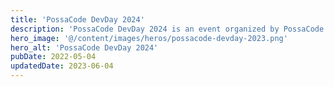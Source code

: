 ```yaml
---
title: 'PossaCode DevDay 2024'
description: 'PossaCode DevDay 2024 is an event organized by PossaCode Community including the ability to create events for developers and developers interested in developing.'
hero_image: '@/content/images/heros/possacode-devday-2023.png'
hero_alt: 'PossaCode DevDay 2024'
pubDate: 2022-05-04
updatedDate: 2023-06-04
---
```

